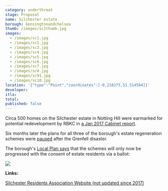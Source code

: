```yaml
---
category: underthreat
stage: Proposal
name: Silchester estate 
borough: kensingtonandchelsea
thumb: /images/sc1thumb.jpg
images:
  - /images/sc1.jpg
  - /images/sc2.jpg
  - /images/sc3.jpg
  - /images/sc4.jpg
  - /images/sc5.jpg
  - /images/sc6.jpg
  - /images/sc7.jpg
  - /images/sc8.jpg
  - /images/sc91.jpg
  - /images/sc10.jpg
location: '{"type":"Point","coordinates":[-0.218275,51.514584]}'
developer:
itla:
total:
published: false
---
```

Circa 500 homes on the Silchester estate in Notting Hill were earmarked for potential redevelopment by RBKC in [a Jan 2017 Cabinet report](https://planningconsult.rbkc.gov.uk/gf2.ti/f/782882/24784517.1/PDF/-/Considerations_for_Estate_Regeneration_Proposals__Silchester_East_and_West_January_2017.PDF). 

Six months later the plans for all three of the borough's estate regeneration schemes were [paused](https://www.insidehousing.co.uk/news/news/kensington-and-chelsea-council-pauses-schemes-51587) after the Grenfell disaster.

The borough's [Local Plan says](https://www.rbkc.gov.uk/sites/default/files/atoms/files/2019%20LOCAL%20PLAN%20SECTION%201%20SPATIAL%20STRATEGY.pdf) that the schemes will only now be progressed with the consent of estate residents via a ballot:

<img src="/images/rbkc.png" class="img-fluid rounded img-thumbnail">

__Links:__

[Silchester Residents Association Website (not updated since 2017)](https://www.silchesterestate.org.uk/)


